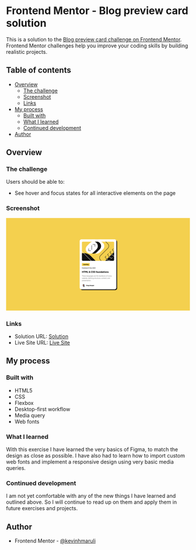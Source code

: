 # Frontend Mentor - Blog preview card solution

This is a solution to the [Blog preview card challenge on Frontend Mentor](https://www.frontendmentor.io/challenges/blog-preview-card-ckPaj01IcS). Frontend Mentor challenges help you improve your coding skills by building realistic projects.

## Table of contents

- [Overview](#overview)
  - [The challenge](#the-challenge)
  - [Screenshot](#screenshot)
  - [Links](#links)
- [My process](#my-process)
  - [Built with](#built-with)
  - [What I learned](#what-i-learned)
  - [Continued development](#continued-development)
- [Author](#author)

## Overview

### The challenge

Users should be able to:

- See hover and focus states for all interactive elements on the page

### Screenshot

![](./screenshot.png)

### Links

- Solution URL: [Solution](https://github.com/kevinhmaruli/blog-preview-card)
- Live Site URL: [Live Site](https://blog-preview-card-git-main-kevinhmarulis-projects.vercel.app/)

## My process

### Built with

- HTML5
- CSS
- Flexbox
- Desktop-first workflow
- Media query
- Web fonts

### What I learned

With this exercise I have learned the very basics of Figma, to match the design as close as possible. I have also had to learn how to import custom web fonts and implement a responsive design using very basic media queries.

### Continued development

I am not yet comfortable with any of the new things I have learned and outlined above. So I will continue to read up on them and apply them in future exercises and projects.

## Author

- Frontend Mentor - [@kevinhmaruli](https://www.frontendmentor.io/profile/kevinhmaruli)
